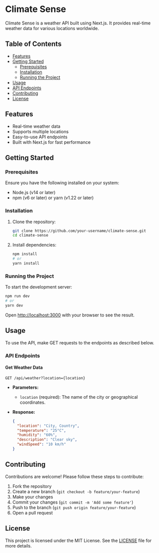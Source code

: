 
# Climate Sense

Climate Sense is a weather API built using Next.js. It provides real-time weather data for various locations worldwide.

## Table of Contents

- [Features](#features)
- [Getting Started](#getting-started)
  - [Prerequisites](#prerequisites)
  - [Installation](#installation)
  - [Running the Project](#running-the-project)
- [Usage](#usage)
- [API Endpoints](#api-endpoints)
- [Contributing](#contributing)
- [License](#license)

## Features

- Real-time weather data
- Supports multiple locations
- Easy-to-use API endpoints
- Built with Next.js for fast performance

## Getting Started

### Prerequisites

Ensure you have the following installed on your system:

- Node.js (v14 or later)
- npm (v6 or later) or yarn (v1.22 or later)

### Installation

1. Clone the repository:

    ```bash
    git clone https://github.com/your-username/climate-sense.git
    cd climate-sense
    ```

2. Install dependencies:

    ```bash
    npm install
    # or
    yarn install
    ```

### Running the Project

To start the development server:

```bash
npm run dev
# or
yarn dev
```

Open [http://localhost:3000](http://localhost:3000) with your browser to see the result.

## Usage

To use the API, make GET requests to the endpoints as described below.

### API Endpoints

#### Get Weather Data

```
GET /api/weather?location={location}
```

- **Parameters:**
  - `location` (required): The name of the city or geographical coordinates.

- **Response:**

  ```json
  {
    "location": "City, Country",
    "temperature": "25°C",
    "humidity": "60%",
    "description": "Clear sky",
    "windSpeed": "10 km/h"
  }
  ```

## Contributing

Contributions are welcome! Please follow these steps to contribute:

1. Fork the repository
2. Create a new branch (`git checkout -b feature/your-feature`)
3. Make your changes
4. Commit your changes (`git commit -m 'Add some feature'`)
5. Push to the branch (`git push origin feature/your-feature`)
6. Open a pull request

## License

This project is licensed under the MIT License. See the [LICENSE](LICENSE) file for more details.
